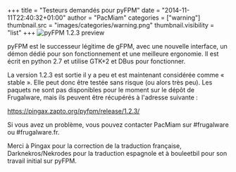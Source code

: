 +++
title = "Testeurs demandés pour pyFPM"
date = "2014-11-11T22:40:32+01:00"
author = "PacMiam"
categories = ["warning"]
thumbnail.src = "images/categories/warning.png"
thumbnail.visibility = "list"
+++
![pyFPM 1.2.3 preview](https://frugalware.org/images/projects/pyfpm_123.png)  

 pyFPM est le successeur légitime de gFPM, avec une nouvelle interface, un démon dédié pour son fonctionnement et une meilleure ergonomie. Il est écrit en python 2.7 et utilise GTK+2 et DBus pour fonctionner.  

  

 La version 1.2.3 est sortie il y a peu et est maintenant considérée comme « stable ». Elle peut donc être testée sans risque (ou alors très peu). Les paquets ne sont pas disponibles pour le moment sur le dépôt de Frugalware, mais ils peuvent être récupérés à l'adresse suivante :  

  

<https://pingax.zapto.org/pyfpm/release/1.2.3/>  

  

 Si vous avez un problème, vous pouvez contacter PacMiam sur #frugalware ou #frugalware.fr.  

  

 Merci à Pingax pour la correction de la traduction française, Darknekros/Nekrodes pour la traduction espagnole et à bouleetbil pour son travail initial sur pyFPM.